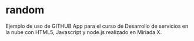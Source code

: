 # random
Ejemplo de uso de GITHUB App para el curso de  	Desarrollo de servicios en la nube con HTML5, Javascript y node.js
realizado en Miriada X.
